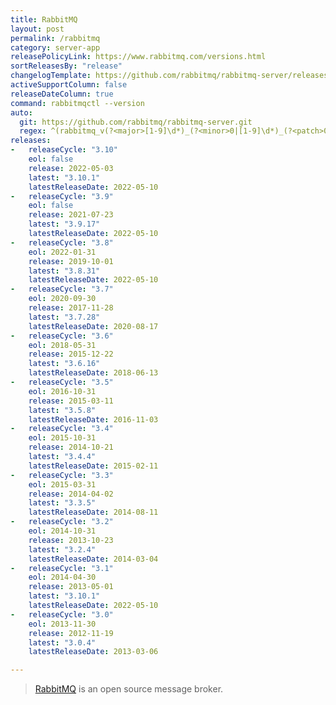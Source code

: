 ```yaml
---
title: RabbitMQ
layout: post
permalink: /rabbitmq
category: server-app
releasePolicyLink: https://www.rabbitmq.com/versions.html
sortReleasesBy: "release"
changelogTemplate: https://github.com/rabbitmq/rabbitmq-server/releases/tag/v__LATEST__
activeSupportColumn: false
releaseDateColumn: true
command: rabbitmqctl --version
auto:
  git: https://github.com/rabbitmq/rabbitmq-server.git
  regex: ^(rabbitmq_v(?<major>[1-9]\d*)_(?<minor>0|[1-9]\d*)_(?<patch>0|[1-9]\d*)|v(?<major>[1-9]\d*)\.(?<minor>0|[1-9]\d*)\.(?<patch>0|[1-9]\d*))$
releases:
-   releaseCycle: "3.10"
    eol: false
    release: 2022-05-03
    latest: "3.10.1"
    latestReleaseDate: 2022-05-10
-   releaseCycle: "3.9"
    eol: false
    release: 2021-07-23
    latest: "3.9.17"
    latestReleaseDate: 2022-05-10
-   releaseCycle: "3.8"
    eol: 2022-01-31
    release: 2019-10-01
    latest: "3.8.31"
    latestReleaseDate: 2022-05-10
-   releaseCycle: "3.7"
    eol: 2020-09-30
    release: 2017-11-28
    latest: "3.7.28"
    latestReleaseDate: 2020-08-17
-   releaseCycle: "3.6"
    eol: 2018-05-31
    release: 2015-12-22
    latest: "3.6.16"
    latestReleaseDate: 2018-06-13
-   releaseCycle: "3.5"
    eol: 2016-10-31
    release: 2015-03-11
    latest: "3.5.8"
    latestReleaseDate: 2016-11-03
-   releaseCycle: "3.4"
    eol: 2015-10-31
    release: 2014-10-21
    latest: "3.4.4"
    latestReleaseDate: 2015-02-11
-   releaseCycle: "3.3"
    eol: 2015-03-31
    release: 2014-04-02
    latest: "3.3.5"
    latestReleaseDate: 2014-08-11
-   releaseCycle: "3.2"
    eol: 2014-10-31
    release: 2013-10-23
    latest: "3.2.4"
    latestReleaseDate: 2014-03-04
-   releaseCycle: "3.1"
    eol: 2014-04-30
    release: 2013-05-01
    latest: "3.10.1"
    latestReleaseDate: 2022-05-10
-   releaseCycle: "3.0"
    eol: 2013-11-30
    release: 2012-11-19
    latest: "3.0.4"
    latestReleaseDate: 2013-03-06

---
```


> [RabbitMQ](https://www.rabbitmq.com/) is an open source message broker.
